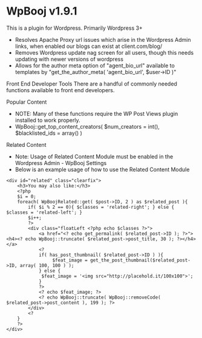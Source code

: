 WpBooj  v1.9.1
=======

This is a plugin for Wordpress. Primarily Wordpress 3+

- Resolves Apache Proxy url issues which arise in the Wordpress Admin links, when enabled our blogs can exist at client.com/blog/
- Removes Wordpress update nag screen for all users, though this needs updating with newer versions of wordpress
- Allows for the author meta option of "agent_bio_url" available to templates by "get_the_author_meta( 'agent_bio_url', $user->ID )"

Front End Developer Tools
There are a handful of commonly needed functions available to front end developers.

Popular Content
- NOTE: Many of these functions require the WP Post Views plugin installed to work properly.
- WpBooj::get_top_content_creators( $num_creators =  int(), $blacklisted_ids = array() )

Related Content
- Note: Usage of Related Content Module must be enabled in the Wordpress Admin - WpBooj Settings
- Below is an example usage of how to use the Related Content Module
```
<div id="related" class="clearfix">
	<h3>You may also like:</h3>
	<?php
	$i = 0;
	foreach( WpBoojRelated::get( $post->ID, 2 ) as $related_post ){
		if( $i % 2 == 0){ $classes = 'related-right'; } else { $classes = 'related-left'; }
		$i++;
		?>
		<div class="floatLeft <?php echo $classes ?>">
			<a href="<? echo get_permalink( $related_post->ID ); ?>"><h4><? echo WpBooj::truncate( $related_post->post_title, 30 ); ?></h4></a>
			<?
			if( has_post_thumbnail( $related_post->ID ) ){
				 $feat_image = get_the_post_thumbnail($related_post->ID, array( 100, 100 ) );
			} else {
			 $feat_image = '<img src="http://placehold.it/100x100">';
			}
			?>
			<? echo $feat_image; ?>
			<? echo WpBooj::truncate( WpBooj::removeCode( $related_post->post_content ), 199 ); ?>
		</div>
		<?
	}
	?>
</div>
```